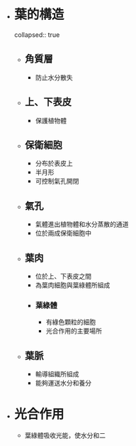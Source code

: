 - # 葉的構造
  collapsed:: true
	- ## 角質層
		- 防止水分散失
	- ## 上、下表皮
		- 保護植物體
	- ## 保衛細胞
		- 分布於表皮上
		- 半月形
		- 可控制氣孔開閉
	- ## 氣孔
		- 氣體進出植物體和水分蒸散的通道
		- 位於兩成保衛細胞中
	- ## 葉肉
		- 位於上、下表皮之間
		- 為葉肉細胞與葉綠體所組成
		- ### 葉綠體
			- 有綠色顆粒的細胞
			- 光合作用的主要場所
	- ## 葉脈
		- 輸導組織所組成
		- 能夠運送水分和養分
- # 光合作用
	- 葉綠體吸收光能，使水分和二